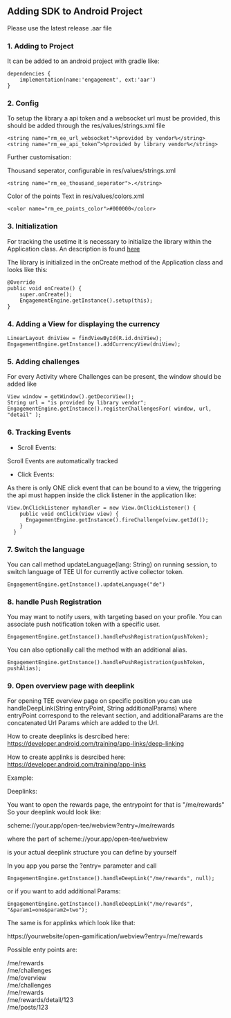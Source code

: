 ## Adding SDK to Android Project

Please use the latest release .aar file

### 1. Adding to Project
It can be added to an android project with gradle like:

```
dependencies {
    implementation(name:'engagement', ext:'aar')
}
```


### 2. Config
To setup the library a api token and a websocket url must be provided,
this should be added through the res/values/strings.xml file

```
<string name="rm_ee_url_websocket">%provided by vendor%</string>
<string name="rm_ee_api_token”>%provided by library vendor%</string>
```

Further customisation:

Thousand seperator, configurable in res/values/strings.xml
```
<string name="rm_ee_thousand_seperator">.</string>
```

Color of the points Text in res/values/colors.xml
```
<color name="rm_ee_points_color">#000000</color>
```


### 3. Initialization 
For tracking the usetime it is necessary to initialize the library within the Application class.
An description is found [here](https://github.com/codepath/android_guides/wiki/Understanding-the-Android-Application-Class)


The library is initialized in the onCreate method of the Application class and looks like this:

```
@Override
public void onCreate() {
    super.onCreate();
    EngagementEngine.getInstance().setup(this);
}
```

### 4. Adding a View for displaying the currency
```
LinearLayout dniView = findViewById(R.id.dniView);
EngagementEngine.getInstance().addCurrencyView(dniView);
```

### 5. Adding challenges 
For every Activity where Challenges can be present, the window should be added like

```
View window = getWindow().getDecorView();
String url = "is provided by library vendor";
EngagementEngine.getInstance().registerChallengesFor( window, url, "detail" );
```

### 6. Tracking Events

- Scroll Events:

Scroll Events are automatically tracked

- Click Events:

As there is only ONE click event that can be bound to a view, the 
triggering the api must happen inside the click listener in the application like:

```
View.OnClickListener myhandler = new View.OnClickListener() {
    public void onClick(View view) {
      EngagementEngine.getInstance().fireChallenge(view.getId());
    }
  }

```

### 7. Switch the language
You can call method updateLanguage(lang: String) on running session, to switch language of TEE UI for currently active collector token.
```
EngagementEngine.getInstance().updateLanguage("de")
```

### 8. handle Push Registration
You may want to notify users, with targeting based on your profile. You can associate push notification token with a specific user.

```
EngagementEngine.getInstance().handlePushRegistration(pushToken);
````

You can also optionally call the method with an additional alias.


```
EngagementEngine.getInstance().handlePushRegistration(pushToken, pushAlias);
````

### 9. Open overview page with deeplink

For opening TEE overview page on specific position you can use handleDeepLink(String entryPoint, String additionalParams) where entryPoint correspond to the relevant section, and 
additionalParams are the concatenated Url Params which are added to the Url.

How to create deeplinks is desrcibed here:
https://developer.android.com/training/app-links/deep-linking

How to create applinks is desrcibed here:
https://developer.android.com/training/app-links

Example:

Deeplinks:

You want to open the rewards page, the entrypoint for that is "/me/rewards"
So your deeplink would look like:

scheme://your.app/open-tee/webview?entry=/me/rewards

where the part of 
scheme://your.app/open-tee/webview

is your actual deeplink structure you can define by yourself

In you app you parse the ?entry= parameter and call

```
EngagementEngine.getInstance().handleDeepLink("/me/rewards", null);
```

or if you want to add additional Params:

```
EngagementEngine.getInstance().handleDeepLink("/me/rewards", "&param1=one&param2=two");
```

The same is for applinks which look like that:

https://yourwebsite/open-gamification/webview?entry=/me/rewards


Possible enty points are:

/me/rewards  
/me/challenges  
/me/overview  
/me/challenges  
/me/rewards  
/me/rewards/detail/123  
/me/posts/123
